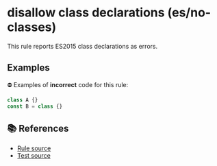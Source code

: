 # disallow class declarations (es/no-classes)

This rule reports ES2015 class declarations as errors.

## Examples

⛔ Examples of **incorrect** code for this rule:

```js
class A {}
const B = class {}
```

## 📚 References

- [Rule source](https://github.com/mysticatea/eslint-plugin-es/blob/v1.2.0/lib/rules/no-classes.js)
- [Test source](https://github.com/mysticatea/eslint-plugin-es/blob/v1.2.0/tests/lib/rules/no-classes.js)
